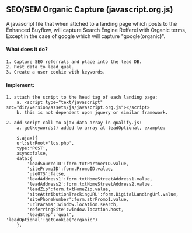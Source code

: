 ## SEO/SEM Organic Capture (javascript.org.js)

A javascript file that when attched to a landing page which posts to the Enhanced Buyflow, will capture Search Engine Refferel with Organic terms, Except in the case of google which will capture "google(organic)". 

#### What does it do?

	1. Capture SEO referrals and place into the lead DB.
	2. Post data to lead qual.
	3. Create a user cookie with keywords.

#### Implement:

	1. attach the script to the head tag of each landing page: 
		a. <script type="text/javascript" src="dir/version/assets/js/javascript.org.js"></script>
		b. this is not dependent upon jquery or similar framework.
        
	2. add script call to ajax data array in qualify.js:
		a. getkeywords() added to array at leadOptional, example:
        
        $.ajax({
		url:strRoot+'lcs.php',
		type:'POST',
		async:false,
		data:{
			'leadSourceID':form.txtPartnerID.value,
			'sitePromoID':form.PromoID.value,
			'useOTS':false,
			'leadAddress1':form.txtHomeStreetAddress1.value,
			'leadAddress2':form.txtHomeStreetAddress2.value,
			'leadZip':form.txtHomeZip.value,
			'siteAttributionTrackingURL':form.DigitalLandingUrl.value,
			'sitePhoneNumber':form.strPromo1.value,
			'urlParams':window.location.search,
			'referringSite':window.location.host,
			'leadStep':'qual',
	'leadOptional':getCookie("organic")
		},
